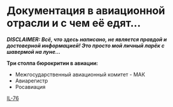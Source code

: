 # Документация в авиационной отрасли и с чем её едят... 

***DISCLAIMER: Всё, что здесь написано, не является правдой и достоверной информацией! Это просто мой личный ларёк с шавермой на луне...*** 

**Три столпа бюрокритии в авиации:** 
- Межгосударственный авиационный комитет - МАК 
- Авиарегистр 
- Росавиация 


[IL-76](IL-76_from_liquid_gold.png)

